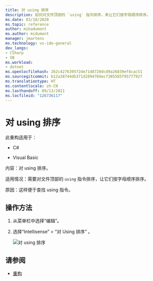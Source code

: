 ```yaml
---
title: 对 using 排序
description: 如何对文件顶部的 `using` 指令排序，来让它们按字母顺序排序。
ms.date: 03/10/2020
ms.topic: reference
author: mikadumont
ms.author: midumont
manager: jmartens
ms.technology: vs-ide-general
dev_langs:
- CSharp
- VB
ms.workload:
- dotnet
ms.openlocfilehash: 262c4276395f2de71d8720dcd9a26839ef4cac51
ms.sourcegitcommit: b12a38744db371d2894769ecf305585f9577792f
ms.translationtype: HT
ms.contentlocale: zh-CN
ms.lasthandoff: 09/13/2021
ms.locfileid: "126736117"
---
```

# <a name="sort-usings"></a>对 using 排序

此重构适用于：

- C#

- Visual Basic

内容：对 using 排序。

适用情况：需要对文件顶部的 `using` 指令排序，让它们按字母顺序排序。 

原因：这样便于查找 using 指令。

## <a name="how-to"></a>操作方法

1. 从菜单栏中选择“编辑”。
2. 选择“Intellisense” > “对 Using 排序” 。

   ![对 using 排序](media/sort-usings.png)

## <a name="see-also"></a>请参阅

- [重构](../refactoring-in-visual-studio.md)

